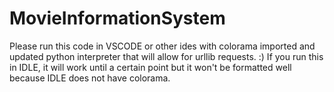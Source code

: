 # MovieInformationSystem


Please run this code in VSCODE or other ides with colorama imported and updated python interpreter that will allow for urllib requests. :) 
If you run this in IDLE, it will work until a certain point but it won't be formatted well because IDLE does not have colorama. 
